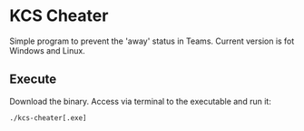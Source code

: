 # KCS Cheater
Simple program to prevent the 'away' status in Teams. Current version is fot Windows and Linux.

## Execute
Download the binary. Access via terminal to the executable and run it:
```
./kcs-cheater[.exe]
```